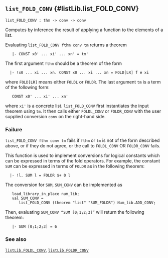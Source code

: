 ## `list_FOLD_CONV` {#listLib.list_FOLD_CONV}


```
list_FOLD_CONV : thm -> conv -> conv
```



Computes by inference the result of applying a function to the elements of a list.


Evaluating `list_FOLD_CONV fthm conv tm` returns a theorem
    
       |- CONST x0' ... xi' ... xn' = tm'
    
The first argument `fthm` should be a theorem of the form
    
      |- !x0 ... xi ... xn. CONST x0 ... xi ... xn = FOLD[LR] f e xi
    
where `FOLD[LR]` means either `FOLDL` or `FOLDR`. The last
argument `tm` is a term of the following form:
    
       CONST x0' ... xi' ... xn'
    
where `xi'` is a concrete list. `list_FOLD_CONV` first
instantiates the input theorem using `tm`. It then calls either
`FOLDL_CONV` or `FOLDR_CONV` with the user supplied conversion `conv`
on the right-hand side.

### Failure

`list_FOLD_CONV fthm conv tm` fails if `fthm` or `tm` is not of the
form described above, or if they do not agree, or the call to
`FOLDL_CONV` OR `FOLDR_CONV` fails.


This function is used to implement conversions for logical constants
which can be expressed in terms of the fold operators. For example,
the constant `SUM` can be expressed in terms of `FOLDR` as in the
following theorem:
    
      |- !l. SUM l = FOLDR $+ 0 l
    
The conversion for `SUM`, `SUM_CONV` can be implemented as
    
       load_library_in_place num_lib;
       val SUM_CONV =
          list_FOLD_CONV (theorem "list" "SUM_FOLDR") Num_lib.ADD_CONV;
    
Then, evaluating `SUM_CONV “SUM [0;1;2;3]”` will return
the following theorem:
    
       |- SUM [0;1;2;3] = 6
    

### See also

[`listLib.FOLDL_CONV`](#listLib.FOLDL_CONV), [`listLib.FOLDR_CONV`](#listLib.FOLDR_CONV)

